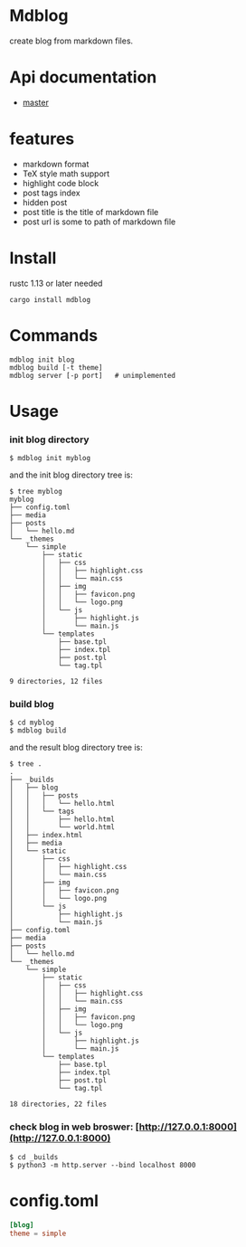 # Mdblog

create blog from markdown files.


# Api documentation

* [master](https://fugangqiang.github.io/docs/mdblog.rs/mdblog/)


# features

* markdown format
* TeX style math support
* highlight code block
* post tags index
* hidden post
* post title is the title of markdown file
* post url is some to path of markdown file


# Install

rustc 1.13 or later needed

```
cargo install mdblog
```


# Commands

```
mdblog init blog
mdblog build [-t theme]
mdblog server [-p port]   # unimplemented
```


# Usage

### init blog directory

```
$ mdblog init myblog
```

and the init blog directory tree is:

```
$ tree myblog
myblog
├── config.toml
├── media
├── posts
│   └── hello.md
└── _themes
    └── simple
        ├── static
        │   ├── css
        │   │   ├── highlight.css
        │   │   └── main.css
        │   ├── img
        │   │   ├── favicon.png
        │   │   └── logo.png
        │   └── js
        │       ├── highlight.js
        │       └── main.js
        └── templates
            ├── base.tpl
            ├── index.tpl
            ├── post.tpl
            └── tag.tpl

9 directories, 12 files
```


### build blog

```
$ cd myblog
$ mdblog build
```
and the result blog directory tree is:

```
$ tree .
.
├── _builds
│   ├── blog
│   │   ├── posts
│   │   │   └── hello.html
│   │   └── tags
│   │       ├── hello.html
│   │       └── world.html
│   ├── index.html
│   ├── media
│   └── static
│       ├── css
│       │   ├── highlight.css
│       │   └── main.css
│       ├── img
│       │   ├── favicon.png
│       │   └── logo.png
│       └── js
│           ├── highlight.js
│           └── main.js
├── config.toml
├── media
├── posts
│   └── hello.md
└── _themes
    └── simple
        ├── static
        │   ├── css
        │   │   ├── highlight.css
        │   │   └── main.css
        │   ├── img
        │   │   ├── favicon.png
        │   │   └── logo.png
        │   └── js
        │       ├── highlight.js
        │       └── main.js
        └── templates
            ├── base.tpl
            ├── index.tpl
            ├── post.tpl
            └── tag.tpl

18 directories, 22 files
```

### check blog in web broswer: [http://127.0.0.1:8000](http://127.0.0.1:8000)

```
$ cd _builds
$ python3 -m http.server --bind localhost 8000
```


# config.toml

```toml
[blog]
theme = simple
```
